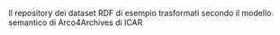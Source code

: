 Il repository dei dataset RDF di esempio trasformati secondo il modello semantico di Arco4Archives di ICAR 
